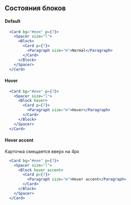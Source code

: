 ## Состояния блоков

#### Default
```jsx
  <Card bg="#eee" p={7}>
    <Spacer size="l">
      <Block>
        <Card p={7}>
          <Paragraph size="m">Normal</Paragraph>
        </Card>
      </Block>
    </Spacer>
  </Card>
```

#### Hover
```jsx
  <Card bg="#eee" p={7}>
    <Spacer size="l">
      <Block hover>
        <Card p={7}>
          <Paragraph size="m">Hover</Paragraph>
        </Card>
      </Block>
    </Spacer>
  </Card>
```

#### Hover accent
Карточка смещается вверх на 4px
```jsx
  <Card bg="#eee" p={7}>
    <Spacer size="l">
      <Block hover accent>
        <Card p={7}>
          <Paragraph size="m">Hover accent</Paragraph>
        </Card>
      </Block>
    </Spacer>
  </Card>
```